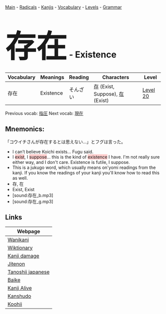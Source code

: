 <style> bigfont {font-size: 100px}</style>
[Main](../README.md) -
[Radicals](../radicals.md) -
[Kanjis](../kanjis.md) -
[Vocabulary](../vocabulary.md) -
[Levels](../levels.md) -
[Grammar](../grammar.md)
# <bigfont> 存在</bigfont> - Existence 

| Vocabulary | Meanings | Reading | Characters | Level |
| --- | --- | --- | --- | --- |
| 存在 | Existence | そんざい |  [存](../kanjis/存.md) (Exist, Suppose), [在](../kanjis/在.md) (Exist) | [Level 20](../levels/wk_level20.md) |

Previous vocab: [指圧](指圧.md) Next vocab: [現在](現在.md) 

## Mnemonics:
「コウイチさんが存在するとは思えない…」とフグは言った。
* I can’t believe Koichi exists... Fugu said.
* I <span style="background-color:#ffcccb"> exist</span>, I <span style="background-color:#ffcccb"> suppose</span>... this is the kind of <span style="background-color:#ffcccb"> existence</span> I have. I'm not really sure either way, and I don't care. Existence is futile, I suppose.
* This is a jukugo word, which usually means on'yomi readings from the kanji. If you know the readings of your kanji you'll know how to read this as well.
* 存, 在
* Exist, Exist
* [sound:存在_b.mp3]
* [sound:存在_g.mp3]


## Links 

| Webpage |
| --- |
| [Wanikani          ](https://www.wanikani.com/kanji/存在) |
| [Wiktionary        ](https://en.wiktionary.org/wiki/存在) |
| [Kanji damage      ](http://www.kanjidamage.com/kanji/search?utf8=✓&q=存在) |
| [Jitenon           ](https://jitenon.com/kanji/存在) |
| [Tanoshii japanese ](https://www.tanoshiijapanese.com/dictionary/kanji.cfm?k=存在) |
| [Baike             ](https://baike.baidu.com/item/存在) |
| [Kanji Alive       ](https://app.kanjialive.com/存在) |
| [Kanshudo          ](https://www.kanshudo.com/searchmn?q=存在) |
| [Koohii            ](https://kanji.koohii.com/study/kanji/存在) |
